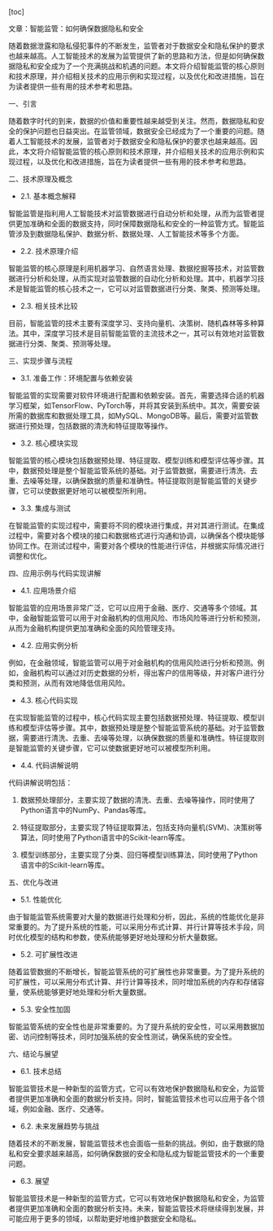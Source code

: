 
[toc]                    
                
                
文章：智能监管：如何确保数据隐私和安全

随着数据泄露和隐私侵犯事件的不断发生，监管者对于数据安全和隐私保护的要求也越来越高。人工智能技术的发展为监管提供了新的思路和方法，但是如何确保数据隐私和安全成为了一个充满挑战和机遇的问题。本文将介绍智能监管的核心原则和技术原理，并介绍相关技术的应用示例和实现过程，以及优化和改进措施，旨在为读者提供一些有用的技术参考和思路。

一、引言

随着数字时代的到来，数据的价值和重要性越来越受到关注。然而，数据隐私和安全的保护问题也日益突出。在监管领域，数据安全已经成为了一个重要的问题。随着人工智能技术的发展，监管者对于数据安全和隐私保护的要求也越来越高。因此，本文将介绍智能监管的核心原则和技术原理，并介绍相关技术的应用示例和实现过程，以及优化和改进措施，旨在为读者提供一些有用的技术参考和思路。

二、技术原理及概念

- 2.1. 基本概念解释

智能监管是指利用人工智能技术对监管数据进行自动分析和处理，从而为监管者提供更加准确和全面的数据支持，同时保障数据隐私和安全的一种监管方式。智能监管涉及到数据隐私保护、数据分析、数据处理、人工智能技术等多个方面。

- 2.2. 技术原理介绍

智能监管的核心原理是利用机器学习、自然语言处理、数据挖掘等技术，对监管数据进行分析和处理，从而实现对监管数据的自动化分析和处理。其中，机器学习技术是智能监管的核心技术之一，它可以对监管数据进行分类、聚类、预测等处理。

- 2.3. 相关技术比较

目前，智能监管的技术主要有深度学习、支持向量机、决策树、随机森林等多种算法。其中，深度学习技术是目前智能监管的主流技术之一，其可以有效地对监管数据进行分类、聚类、预测等处理。

三、实现步骤与流程

- 3.1. 准备工作：环境配置与依赖安装

智能监管的实现需要对软件环境进行配置和依赖安装。首先，需要选择合适的机器学习框架，如TensorFlow、PyTorch等，并将其安装到系统中。其次，需要安装所需的数据库和数据处理工具，如MySQL、MongoDB等。最后，需要对监管数据进行预处理，包括数据的清洗和特征提取等操作。

- 3.2. 核心模块实现

智能监管的核心模块包括数据预处理、特征提取、模型训练和模型评估等步骤。其中，数据预处理是整个智能监管系统的基础。对于监管数据，需要进行清洗、去重、去噪等处理，以确保数据的质量和准确性。特征提取则是智能监管的关键步骤，它可以使数据更好地可以被模型所利用。

- 3.3. 集成与测试

在智能监管的实现过程中，需要将不同的模块进行集成，并对其进行测试。在集成过程中，需要对各个模块的接口和数据格式进行沟通和协调，以确保各个模块能够协同工作。在测试过程中，需要对各个模块的性能进行评估，并根据实际情况进行调整和优化。

四、应用示例与代码实现讲解

- 4.1. 应用场景介绍

智能监管的应用场景非常广泛，它可以应用于金融、医疗、交通等多个领域。其中，金融智能监管可以用于对金融机构的信用风险、市场风险等进行分析和预测，从而为金融机构提供更加准确和全面的风险管理支持。

- 4.2. 应用实例分析

例如，在金融领域，智能监管可以用于对金融机构的信用风险进行分析和预测。例如，金融机构可以通过对历史数据的分析，得出客户的信用等级，并对客户进行分类和预测，从而有效地降低信用风险。

- 4.3. 核心代码实现

在实现智能监管的过程中，核心代码实现主要包括数据预处理、特征提取、模型训练和模型评估等步骤。其中，数据预处理是整个智能监管系统的基础。对于监管数据，需要进行清洗、去重、去噪等处理，以确保数据的质量和准确性。特征提取则是智能监管的关键步骤，它可以使数据更好地可以被模型所利用。

- 4.4. 代码讲解说明

代码讲解说明包括：

1. 数据预处理部分，主要实现了数据的清洗、去重、去噪等操作，同时使用了Python语言中的NumPy、Pandas等库。

2. 特征提取部分，主要实现了特征提取算法，包括支持向量机(SVM)、决策树等算法，同时使用了Python语言中的Scikit-learn等库。

3. 模型训练部分，主要实现了分类、回归等模型训练算法，同时使用了Python语言中的Scikit-learn等库。

五、优化与改进

- 5.1. 性能优化

由于智能监管系统需要对大量的数据进行处理和分析，因此，系统的性能优化是非常重要的。为了提升系统的性能，可以采用分布式计算、并行计算等技术手段，同时优化模型的结构和参数，使系统能够更好地处理和分析大量数据。

- 5.2. 可扩展性改进

随着监管数据的不断增长，智能监管系统的可扩展性也非常重要。为了提升系统的可扩展性，可以采用分布式计算、并行计算等技术，同时增加系统的内存和存储容量，使系统能够更好地处理和分析大量数据。

- 5.3. 安全性加固

智能监管系统的安全性也是非常重要的。为了提升系统的安全性，可以采用数据加密、访问控制等技术，同时加强系统的安全性测试，确保系统的安全性。

六、结论与展望

- 6.1. 技术总结

智能监管技术是一种新型的监管方式，它可以有效地保护数据隐私和安全，为监管者提供更加准确和全面的数据分析支持。同时，智能监管技术也可以应用于各个领域，例如金融、医疗、交通等。

- 6.2. 未来发展趋势与挑战

随着技术的不断发展，智能监管技术也会面临一些新的挑战。例如，由于数据的隐私和安全要求越来越高，如何确保数据的安全和隐私成为智能监管技术的一个重要问题。

- 6.3. 展望

智能监管技术是一种新型的监管方式，它可以有效地保护数据隐私和安全，为监管者提供更加准确和全面的数据分析支持。未来，智能监管技术将继续得到发展，并可能应用于更多的领域，以帮助更好地维护数据安全和隐私。

